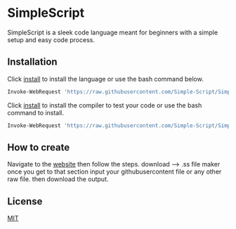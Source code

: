 # SimpleScript

SimpleScript is a sleek code language meant for beginners with a simple setup and easy code process.

## Installation

Click [install](https://Simple-Script.github.io/download/versions/1.2.ss) to install the language or use the bash command below.

```bash
Invoke-WebRequest 'https://raw.githubusercontent.com/Simple-Script/Simple-Script.github.io/main/download/versions/1.2.ss' -OutFile ./simplescript.ss
```

Click [install](https://Simple-Script.github.io/download/installers/1.1.exe) to install the compiler to test your code or use the bash command to install.

```bash
Invoke-WebRequest 'https://raw.githubusercontent.com/Simple-Script/Simple-Script.github.io/main/download/installers/1.1.exe' -OutFile ./simplescript.exe
```

## How to create

Navigate to the [website](https://Simple-Script.github.io) then follow the steps. download --> .ss file maker once you get to that section input your githubusercontent file or any other raw file. then download the output.

## License

[MIT](https://choosealicense.com/licenses/mit/)
